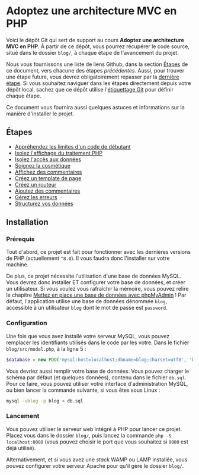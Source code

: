 # Adoptez une architecture MVC en PHP

Voici le dépôt Git qui sert de support au cours **Adoptez une architecture MVC en PHP**. À partir de ce dépôt, vous pourrez récupérer le code source, situé dans le dossier `blog/`, à chaque étape de l'avancement du projet.

Nous vous fournissons une liste de liens Github, dans la section [Étapes](#etapes) de ce document, vers chacune des étapes _précédentes_. Aussi, pour trouver une étape future, vous devrez obligatoirement repasser par la [dernière étape](https://github.com/OpenClassrooms-Student-Center/4670706-architecture-mvc-php). Si vous souhaitez naviguer dans les étapes directement depuis votre dépôt local, sachez que ce dépôt utilise l'[étiquettage Git](https://git-scm.com/book/fr/v2/Les-bases-de-Git-%C3%89tiquetage) pour définir chaque étape.

Ce document vous fournira aussi quelques astuces et informations sur la manière d'installer le projet.

## Étapes

* [Appréhendez les limites d'un code de débutant](https://github.com/OpenClassrooms-Student-Center/4670706-architecture-mvc-php/tree/apprehendez-limites-code-debutant)
* [Isolez l'affichage du traitement PHP](https://github.com/OpenClassrooms-Student-Center/4670706-architecture-mvc-php/tree/isolez-affichage-traitement-php)
* [Isolez l'accès aux données](https://github.com/OpenClassrooms-Student-Center/4670706-architecture-mvc-php/tree/isolez-acces-donnees)
* [Soignez la cosmétique](https://github.com/OpenClassrooms-Student-Center/4670706-architecture-mvc-php/tree/soignez-cosmetique)
* [Affichez des commentaires](https://github.com/OpenClassrooms-Student-Center/4670706-architecture-mvc-php/tree/affichez-commentaires)
* [Créez un template de page](https://github.com/OpenClassrooms-Student-Center/4670706-architecture-mvc-php/tree/creez-template-page)
* [Créez un routeur](https://github.com/OpenClassrooms-Student-Center/4670706-architecture-mvc-php/tree/creez-routeur)
* [Ajoutez des commentaires](https://github.com/OpenClassrooms-Student-Center/4670706-architecture-mvc-php/tree/ajoutez-commentaires)
* [Gérez les erreurs](https://github.com/OpenClassrooms-Student-Center/4670706-architecture-mvc-php/tree/gerez-erreurs)
* [Structurez vos données](https://github.com/OpenClassrooms-Student-Center/4670706-architecture-mvc-php/tree/structurez-donnees)

## Installation

### Prérequis

Tout d'abord, ce projet est fait pour fonctionner avec les dernières versions de PHP (actuellement `^8.0`). Il vous faudra donc l'installer sur votre machine.

De plus, ce projet nécessite l'utilisation d'une base de données MySQL. Vous devrez donc installer ET configurer votre base de données, et créer un utilisateur. Si vous voulez vous rafraîchir la mémoire, vous pouvez relire le chapitre [Mettez en place une base de données avec phpMyAdmin](https://openclassrooms.com/fr/courses/918836-concevez-votre-site-web-avec-php-et-mysql/913893-mettez-en-place-une-base-de-donnees-avec-phpmyadmin) ! Par défaut, l'application utilise une base de données dénommée `blog`, accessible à un utilisateur `blog` dont le mot de passe est `password`.

### Configuration

Une fois que vous avez installé votre serveur MySQL, vous pouvez remplacer les identifiants utilisés dans le code par les votre. Dans le fichier `blog/src/model.php`, à la ligne 5 :

```php
$database = new PDO('mysql:host=localhost;dbname=blog;charset=utf8', 'blog', 'password');
```

Vous devriez aussi remplir votre base de données. Vous pouvez charger le schéma par défaut (et quelques données), contenu dans le fichier `db.sql`. Pour ce faire, vous pouvez utiliser votre interface d'administration MySQL, ou bien lancer la commande suivante, si vous êtes sous Linux :

```bash
mysql -ublog -p blog < db.sql
```

### Lancement

Vous pouvez utiliser le serveur web intégré à PHP pour lancer ce projet. Placez vous dans le dossier `blog/`, puis lancez la commande `php -S localhost:8080` (vous pouvez choisir le port que vous souhaitez si `8080` est déjà utilisé).

Alternativement, et si vous avez une _stack_ WAMP ou LAMP installée, vous pouvez configurer votre serveur Apache pour qu'il gère le dossier `blog/`.

